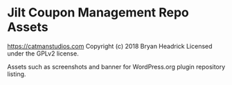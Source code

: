 # Jilt Coupon Management Repo Assets #
https://catmanstudios.com
Copyright (c) 2018 Bryan Headrick
Licensed under the GPLv2 license.

Assets such as screenshots and banner for WordPress.org plugin repository listing.